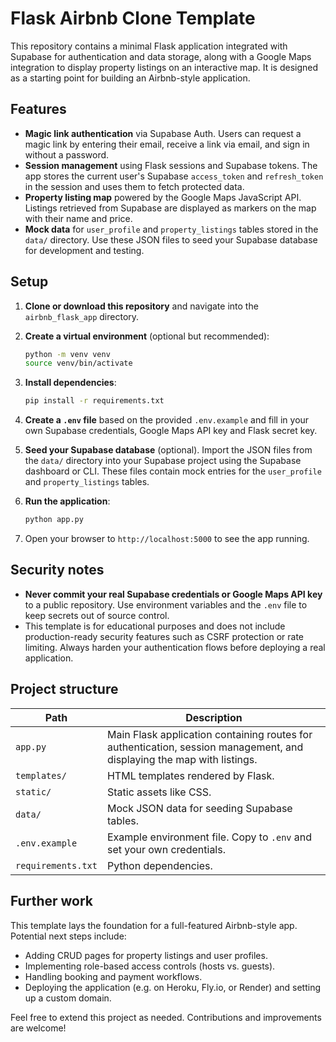 # Flask Airbnb Clone Template

This repository contains a minimal Flask application integrated with Supabase for authentication and data storage, along with a Google Maps integration to display property listings on an interactive map. It is designed as a starting point for building an Airbnb-style application.

## Features

* **Magic link authentication** via Supabase Auth. Users can request a magic link by entering their email, receive a link via email, and sign in without a password.
* **Session management** using Flask sessions and Supabase tokens. The app stores the current user's Supabase `access_token` and `refresh_token` in the session and uses them to fetch protected data.
* **Property listing map** powered by the Google Maps JavaScript API. Listings retrieved from Supabase are displayed as markers on the map with their name and price.
* **Mock data** for `user_profile` and `property_listings` tables stored in the `data/` directory. Use these JSON files to seed your Supabase database for development and testing.

## Setup

1. **Clone or download this repository** and navigate into the `airbnb_flask_app` directory.

2. **Create a virtual environment** (optional but recommended):

   ```bash
   python -m venv venv
   source venv/bin/activate
   ```

3. **Install dependencies**:

   ```bash
   pip install -r requirements.txt
   ```

4. **Create a `.env` file** based on the provided `.env.example` and fill in your own Supabase credentials, Google Maps API key and Flask secret key.

5. **Seed your Supabase database** (optional). Import the JSON files from the `data/` directory into your Supabase project using the Supabase dashboard or CLI. These files contain mock entries for the `user_profile` and `property_listings` tables.

6. **Run the application**:

   ```bash
   python app.py
   ```

7. Open your browser to `http://localhost:5000` to see the app running.

## Security notes

* **Never commit your real Supabase credentials or Google Maps API key** to a public repository. Use environment variables and the `.env` file to keep secrets out of source control.
* This template is for educational purposes and does not include production-ready security features such as CSRF protection or rate limiting. Always harden your authentication flows before deploying a real application.

## Project structure

| Path | Description |
| --- | --- |
| `app.py` | Main Flask application containing routes for authentication, session management, and displaying the map with listings. |
| `templates/` | HTML templates rendered by Flask. |
| `static/` | Static assets like CSS. |
| `data/` | Mock JSON data for seeding Supabase tables. |
| `.env.example` | Example environment file. Copy to `.env` and set your own credentials. |
| `requirements.txt` | Python dependencies. |

## Further work

This template lays the foundation for a full-featured Airbnb-style app. Potential next steps include:

* Adding CRUD pages for property listings and user profiles.
* Implementing role-based access controls (hosts vs. guests).
* Handling booking and payment workflows.
* Deploying the application (e.g. on Heroku, Fly.io, or Render) and setting up a custom domain.

Feel free to extend this project as needed. Contributions and improvements are welcome!
